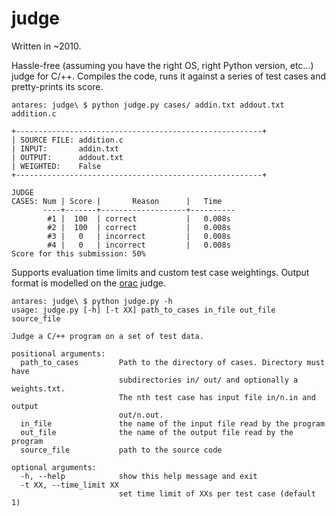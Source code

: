 judge
=====

Written in ~2010.

Hassle-free (assuming you have the right OS, right Python version, etc...) judge for C/++. Compiles the code, runs it against a series of test cases and pretty-prints its score.



    antares: judge\ $ python judge.py cases/ addin.txt addout.txt addition.c

    +-------------------------------------------------------+
    | SOURCE FILE: addition.c
    | INPUT:       addin.txt
    | OUTPUT:      addout.txt
    | WEIGHTED:    False
    +-------------------------------------------------------+

    JUDGE
    CASES: Num | Score |       Reason      |   Time
           ----+-------+-------------------+----------
            #1 |  100  | correct           |   0.008s
            #2 |  100  | correct           |   0.008s
            #3 |   0   | incorrect         |   0.008s
            #4 |   0   | incorrect         |   0.008s
    Score for this submission: 50%

Supports evaluation time limits and custom test case weightings. Output format is modelled on the [orac](http://orac.amt.edu.au) judge.

    antares: judge\ $ python judge.py -h
    usage: judge.py [-h] [-t XX] path_to_cases in_file out_file source_file

    Judge a C/++ program on a set of test data.

    positional arguments:
      path_to_cases         Path to the directory of cases. Directory must have
                            subdirectories in/ out/ and optionally a weights.txt.
                            The nth test case has input file in/n.in and output
                            out/n.out.
      in_file               the name of the input file read by the program
      out_file              the name of the output file read by the program
      source_file           path to the source code

    optional arguments:
      -h, --help            show this help message and exit
      -t XX, --time_limit XX
                            set time limit of XXs per test case (default 1)

